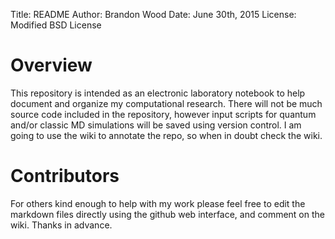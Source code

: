 Title: README
Author: Brandon Wood
Date: June 30th, 2015
License: Modified BSD License

# Overview

This repository is intended as an electronic laboratory notebook to help document and organize my computational research. There will not be much source code included in the repository, however input scripts for quantum and/or classic MD simulations will be saved using version control. I am going to use the wiki to annotate the repo, so when in doubt check the wiki.

# Contributors

For others kind enough to help with my work please feel free to edit the markdown files directly using the github web interface, and comment on the wiki. Thanks in advance.
